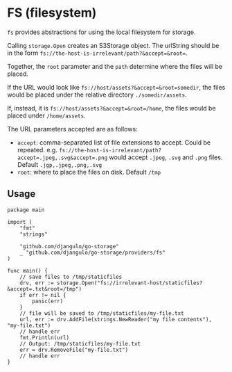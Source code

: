 # FS (filesystem)

`fs` provides abstractions for using the local filesystem for storage.

Calling `storage.Open` creates an S3Storage object. The urlString should be in the form
`fs://the-host-is-irrelevant/path?&accept=&root=`.

Together, the `root` parameter and the `path` determine where the files will be placed.

If the URL would look like `fs://host/assets?&accept=&root=somedir`, the files would be placed under the relative directory `./somedir/assets`.

If, instead, it is `fs://host/assets?&accept=&root=/home`, the files would be placed under `/home/assets`.


The URL parameters accepted are as follows:
- `accept`: comma-separated list of file extensions to accept. Could be repeated. e.g. `fs://the-host-is-irrelevant/path?accept=.jpeg,.svg&accept=.png` would accept `.jpeg`, `.svg` and `.png` files. Default `.jgp,.jpeg,.png,.svg`
- `root`: where to place the files on disk. Default `/tmp`

## Usage

```golang
package main

import (
	"fmt"
    "strings"

	"github.com/djangulo/go-storage"
	_ "github.com/djangulo/go-storage/providers/fs"
)

func main() {
	// save files to /tmp/staticfiles
	drv, err := storage.Open("fs://irrelevant-host/staticfiles?&accept=.txt&root=/tmp")
	if err != nil {
		panic(err)
    }
    // file will be saved to /tmp/staticfiles/my-file.txt
    url, err := drv.AddFile(strings.NewReader("my file contents"), "my-file.txt")
	// handle err
    fmt.Println(url)
    // Output: /tmp/staticfiles/my-file.txt
    err = drv.RemoveFile("my-file.txt")
    // handle err
}
```